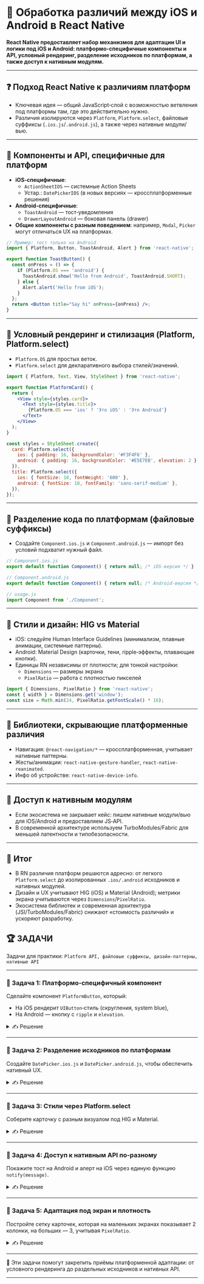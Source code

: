 # 📌 Обработка различий между iOS и Android в React Native
**React Native предоставляет набор механизмов для адаптации UI и логики под iOS и Android: платформо-специфичные компоненты и API, условный рендеринг, разделение исходников по платформам, а также доступ к нативным модулям.**

---

## ❓ Подход React Native к различиям платформ
- Ключевая идея — общий JavaScript‑слой с возможностью ветвления под платформы там, где это действительно нужно.
- Различия изолируются через `Platform`, `Platform.select`, файловые суффиксы (`.ios.js`/`.android.js`), а также через нативные модули/вью.

---

## 🔹 Компоненты и API, специфичные для платформ
- **iOS‑специфичные**:
  - `ActionSheetIOS` — системные Action Sheets
  - Устар.: `DatePickerIOS` (в новых версиях — кроссплатформенные решения)
- **Android‑специфичные**:
  - `ToastAndroid` — тост‑уведомления
  - `DrawerLayoutAndroid` — боковая панель (drawer)
- **Общие компоненты с разным поведением**: например, `Modal`, `Picker` могут отличаться UX на платформах.

```jsx
// Пример: тост только на Android
import { Platform, Button, ToastAndroid, Alert } from 'react-native';

export function ToastButton() {
  const onPress = () => {
    if (Platform.OS === 'android') {
      ToastAndroid.show('Hello from Android', ToastAndroid.SHORT);
    } else {
      Alert.alert('Hello from iOS');
    }
  };
  return <Button title="Say hi" onPress={onPress} />;
}
```

---

## 🔹 Условный рендеринг и стилизация (Platform, Platform.select)
- `Platform.OS` для простых веток.
- `Platform.select` для декларативного выбора стилей/значений.

```jsx
import { Platform, Text, View, StyleSheet } from 'react-native';

export function PlatformCard() {
  return (
    <View style={styles.card}>
      <Text style={styles.title}>
        {Platform.OS === 'ios' ? 'Это iOS' : 'Это Android'}
      </Text>
    </View>
  );
}

const styles = StyleSheet.create({
  card: Platform.select({
    ios: { padding: 16, backgroundColor: '#F3F4F6' },
    android: { padding: 16, backgroundColor: '#E5E7EB', elevation: 2 },
  }),
  title: Platform.select({
    ios: { fontSize: 18, fontWeight: '600' },
    android: { fontSize: 18, fontFamily: 'sans-serif-medium' },
  }),
});
```

---

## 🔹 Разделение кода по платформам (файловые суффиксы)
- Создайте `Component.ios.js` и `Component.android.js` — импорт без условий подхватит нужный файл.

```jsx
// Component.ios.js
export default function Component() { return null; /* iOS-версия */ }

// Component.android.js
export default function Component() { return null; /* Android-версия */ }

// usage.js
import Component from './Component';
```

---

## 🔹 Стили и дизайн: HIG vs Material
- iOS: следуйте Human Interface Guidelines (минимализм, плавные анимации, системные паттерны).
- Android: Material Design (карточки, тени, ripple‑эффекты, плавающие кнопки).
- Единицы RN независимы от плотности; для тонкой настройки:
  - `Dimensions` — размеры экрана
  - `PixelRatio` — работа с плотностью пикселей

```jsx
import { Dimensions, PixelRatio } from 'react-native';
const { width } = Dimensions.get('window');
const size = Math.min(24, PixelRatio.getFontScale() * 16);
```

---

## 🔹 Библиотеки, скрывающие платформенные различия
- Навигация: `@react-navigation/*` — кроссплатформенная, учитывает нативные паттерны.
- Жесты/анимации: `react-native-gesture-handler`, `react-native-reanimated`.
- Инфо об устройстве: `react-native-device-info`.

---

## 🔹 Доступ к нативным модулям
- Если экосистема не закрывает кейс: пишем нативные модули/вью для iOS/Android и предоставляем JS‑API.
- В современной архитектуре используем TurboModules/Fabric для меньшей латентности и типобезопасности.

---

## 🎯 Итог
- В RN различия платформ решаются адресно: от легкого `Platform.select` до изолированных `.ios/.android` исходников и нативных модулей.
- Дизайн и UX учитывают HIG (iOS) и Material (Android); метрики экрана учитываются через `Dimensions`/`PixelRatio`.
- Экосистема библиотек и современная архитектура (JSI/TurboModules/Fabric) снижают «стоимость различий» и ускоряют разработку.

## 🏆 ЗАДАЧИ
Задачи для практики: `Platform API, файловые суффиксы, дизайн‑паттерны, нативные API`

---

### 📌 Задача 1: Платформо‑специфичный компонент
Сделайте компонент `PlatformButton`, который:
- На iOS рендерит `UIButton`‑стиль (скругления, system blue),
- На Android — кнопку с `ripple` и `elevation`.

<details>
<summary>✍ Решение</summary>

```jsx
import React from 'react';
import { Platform, Pressable, Text, StyleSheet } from 'react-native';

export function PlatformButton({ title, onPress }) {
  return (
    <Pressable
      onPress={onPress}
      android_ripple={{ color: '#00000022' }}
      style={({ pressed }) => [styles.base, pressed && styles.pressed]}
    >
      <Text style={styles.label}>{title}</Text>
    </Pressable>
  );
}

const styles = StyleSheet.create({
  base: Platform.select({
    ios: { backgroundColor: '#0A84FF', padding: 12, borderRadius: 12 },
    android: { backgroundColor: '#2196F3', padding: 12, borderRadius: 6, elevation: 2 },
  }),
  pressed: Platform.select({ ios: { opacity: 0.8 }, android: {} }),
  label: { color: '#fff', textAlign: 'center', fontWeight: '600' },
});
```

</details>

---

### 📌 Задача 2: Разделение исходников по платформам
Создайте `DatePicker.ios.js` и `DatePicker.android.js`, чтобы обеспечить нативный UX.

<details>
<summary>✍ Решение</summary>

```jsx
// DatePicker.ios.js — используйте DatePickerIOS или community‑компонент
export default function DatePicker(props) { /* iOS реализация */ return null; }

// DatePicker.android.js — используйте DatePickerAndroid/комьюнити пакеты
export default function DatePicker(props) { /* Android реализация */ return null; }

// usage
import DatePicker from './DatePicker';
```

</details>

---

### 📌 Задача 3: Стили через Platform.select
Соберите карточку с разным визуалом под HIG и Material.

<details>
<summary>✍ Решение</summary>

```jsx
import { Platform, View, Text, StyleSheet } from 'react-native';

export function InfoCard({ title, subtitle }) {
  return (
    <View style={styles.card}>
      <Text style={styles.title}>{title}</Text>
      <Text style={styles.subtitle}>{subtitle}</Text>
    </View>
  );
}

const styles = StyleSheet.create({
  card: Platform.select({
    ios: { backgroundColor: '#FFFFFF', padding: 16, borderRadius: 12, shadowColor: '#000', shadowOpacity: 0.1, shadowRadius: 8 },
    android: { backgroundColor: '#FFFFFF', padding: 16, borderRadius: 6, elevation: 3 },
  }),
  title: Platform.select({ ios: { fontSize: 18, fontWeight: '600' }, android: { fontSize: 18, fontFamily: 'sans-serif-medium' } }),
  subtitle: { color: '#6B7280', marginTop: 4 },
});
```

</details>

---

### 📌 Задача 4: Доступ к нативным API по‑разному
Покажите тост на Android и алерт на iOS через единую функцию `notify(message)`.

<details>
<summary>✍ Решение</summary>

```jsx
import { Platform, ToastAndroid, Alert } from 'react-native';
export function notify(message) {
  if (Platform.OS === 'android') {
    ToastAndroid.show(message, ToastAndroid.SHORT);
  } else {
    Alert.alert('Notice', message);
  }
}
```

</details>

---

### 📌 Задача 5: Адаптация под экран и плотность
Постройте сетку карточек, которая на маленьких экранах показывает 2 колонки, на больших — 3, учитывая `PixelRatio`.

<details>
<summary>✍ Решение</summary>

```jsx
import { Dimensions, PixelRatio } from 'react-native';
const { width } = Dimensions.get('window');
const ratio = PixelRatio.get();
const columns = width * ratio > 1500 ? 3 : 2;
```

</details>

---

🎉 Эти задачи помогут закрепить приёмы платформенной адаптации: от условного рендеринга до раздельных исходников и нативных API.

---
